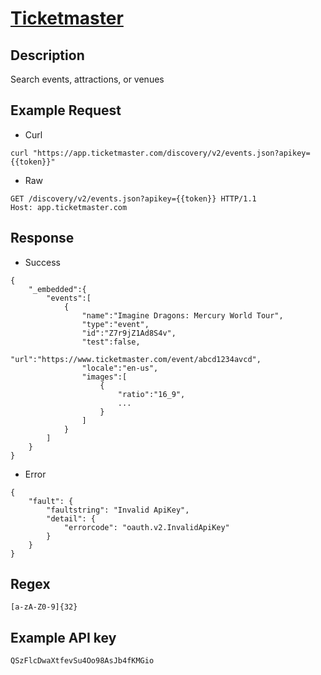 # [Ticketmaster](http://developer.ticketmaster.com/products-and-docs/apis/getting-started/)

## __Description__
Search events, attractions, or venues

## __Example Request__
* Curl
```
curl "https://app.ticketmaster.com/discovery/v2/events.json?apikey={{token}}"
```

* Raw
```
GET /discovery/v2/events.json?apikey={{token}} HTTP/1.1
Host: app.ticketmaster.com
```

## __Response__
* Success
```
{
    "_embedded":{
        "events":[
            {
                "name":"Imagine Dragons: Mercury World Tour",
                "type":"event",
                "id":"Z7r9jZ1Ad8S4v",
                "test":false,
                "url":"https://www.ticketmaster.com/event/abcd1234avcd",
                "locale":"en-us",
                "images":[
                    {
                        "ratio":"16_9",
                        ...
                    }
                ]
            }
        ]
    }
}
```
* Error
```
{
    "fault": {
        "faultstring": "Invalid ApiKey",
        "detail": {
            "errorcode": "oauth.v2.InvalidApiKey"
        }
    }
}
```
## __Regex__
```
[a-zA-Z0-9]{32}
```

## __Example API key__
```
QSzFlcDwaXtfevSu4Oo98AsJb4fKMGio
```